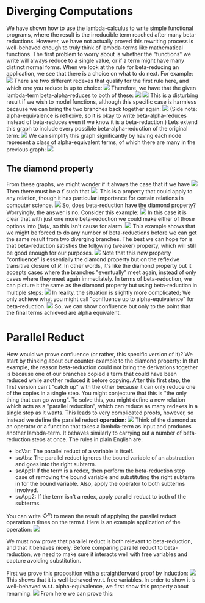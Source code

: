 # Diverging Computations
We have shown how to use the lambda-calculus to write simple functional programs, where the result is the irreducible term reached after many beta-reductions. However, we have not actually proved this rewriting process is well-behaved enough to truly think of lambda-terms like mathematical functions.
The first problem to worry about is whether the "functions" we write will always reduce to a single value, or if a term might have many distinct normal forms. When we look at the rule for beta-reducing an application, we see that there is a choice on what to do next. For example:
![](Pasted%20image%2020231018112723.png)
There are two different redexes that qualify for the first rule here, and which one you reduce is up to choice:
![](Pasted%20image%2020231018112857.png)
Therefore, we have that the given lambda-term beta-alpha-reduces to both of these:
![](Pasted%20image%2020231018112954.png)
![](Pasted%20image%2020231018113002.png)
This is a disturbing result if we wish to model functions, although this specific case is harmless because we can bring the two branches back together again:
![](Pasted%20image%2020231018113112.png)
(Side note: alpha-equivalence is reflexive, so it is okay to write beta-alpha-reduces instead of beta-reduces even if we know it is a beta-reduction.)
Lets extend this graph to include every possible beta-alpha-reduction of the original term:
![](Pasted%20image%2020231018113349.png)
We can simplify this graph significantly by having each node represent a class of alpha-equivalent terms, of which there are many in the previous graph:
![](Pasted%20image%2020231018113455.png)
## The diamond property
From these graphs, we might wonder if it always the case that if we have
![](Pasted%20image%2020231018113553.png)
Then there must be a $t'$ such that
![](Pasted%20image%2020231018113611.png).
This is a property that could apply to any relation, though it has particular importance for certain relations in computer science.
![](Pasted%20image%2020231018113721.png)
So, does beta-reduction have the diamond property? Worryingly, the answer is no.
Consider this example:
![](Pasted%20image%2020231018113833.png)
In this case it is clear that with just one more beta-reduction we could make either of those options into $(fu)u$, so this isn't cause for alarm.
![](Pasted%20image%2020231018114228.png)
This example shows that we might be forced to do any number of beta-reductions before we can get the same result from two diverging branches. The best we can hope for is that beta-reduction satisfies the following (weaker) property, which will still be good enough for our purposes.
![](Pasted%20image%2020231018114740.png)
Note that this new property "confluence" is essentially the diamond property but on the reflexive transitive closure of $R$. In other words, it's like the diamond property but it accepts cases where the branches "eventually" meet again, instead of only cases where they meet again immediately. In terms of beta-reduction, we can picture it the same as the diamond property but using beta-reduction in multiple steps:
![](Pasted%20image%2020231018115057.png)
In reality, the situation is slightly more complicated; We only achieve what you might call "confluence up to alpha-equivalence" for beta-reduction. 
![](Pasted%20image%2020231018115258.png)
So, we can show confluence but only to the point that the final terms achieved are alpha equivalent.
# Parallel Reduct
How would we prove confluence (or rather, this specific version of it)? We start by thinking about our counter-example to the diamond property: In that example, the reason beta-reduction could not bring the derivations together is because one of our branches copied a term that could have been reduced while another reduced it before copying. After this first step, the first version can't "catch up" with the other because it can only reduce one of the copies in a single step.
You might conjecture that this is "the only thing that can go wrong". To solve this, you might define a new relation which acts as a "parallel reduction", which can reduce as many redexes in a single step as it wants. This leads to very complicated proofs, however, so instead we define the parallel reduct **operation**:
![](Pasted%20image%2020231018120127.png)
Think of the diamond as an operator or a function that takes a lambda-term as input and produces another lambda-term. It behaves similarly to carrying out a number of beta-reduction steps at once.
The rules in plain English are:
- bcVar: The parallel reduct of a variable is itself.
- scAbs: The parallel reduct ignores the bound variable of an abstraction and goes into the right subterm.
- scApp1: If the term is a redex, then perform the beta-reduction step case of removing the bound variable and substituting the right subterm in for the bound variable. Also, apply the operator to both subterms involved.
- scApp2: If the term isn't a redex, apply parallel reduct to both of the subterms.

You can write $\Diamond^n t$ to mean the result of applying the parallel reduct operation $n$ times on the term $t$.
Here is an example application of the operation:
![](Pasted%20image%2020231018120749.png)

We must now prove that parallel reduct is both relevant to beta-reduction, and that it behaves nicely.
Before comparing parallel reduct to beta-reduction, we need to make sure it interacts well with free variables and capture avoiding substitution.

First we prove this proposition with a straightforward proof by induction:
![](Pasted%20image%2020231018124420.png)
This shows that it is well-behaved w.r.t. free variables.
In order to show it is well-behaved w.r.t. alpha-equivalence, we first show this property about renaming:
![](Pasted%20image%2020231018124706.png)
From here we can prove this: